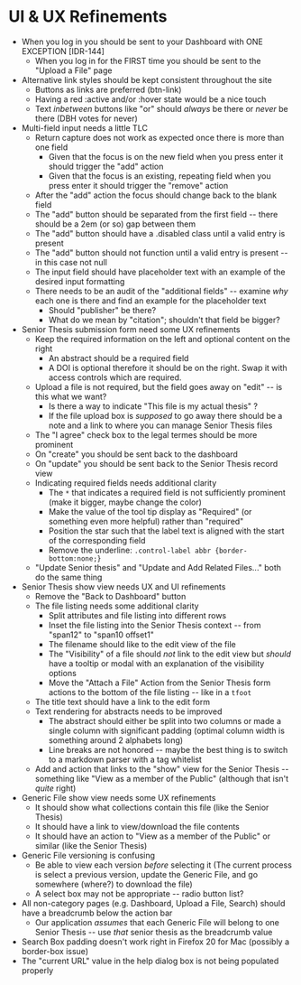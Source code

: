 # UI & UX Refinements
- When you log in you should be sent to your Dashboard with ONE EXCEPTION [IDR-144]
  - When you log in for the FIRST time you should be sent to the "Upload a File" page
- Alternative link styles should be kept consistent throughout the site
  - Buttons as links are preferred (btn-link)
  - Having a red :active and/or :hover state would be a nice touch
  - Text _inbetween_ buttons like "or" should _always_ be there or _never_ be there (DBH votes for never)
- Multi-field input needs a little TLC
  - Return capture does not work as expected once there is more than one field
    - Given that the focus is on the new field when you press enter it should trigger the "add" action
    - Given that the focus is an existing, repeating field when you press enter it should trigger the "remove" action
  - After the "add" action the focus should change back to the blank field
  - The "add" button should be separated from the first field -- there should be a 2em (or so) gap between them
  - The "add" button should have a .disabled class until a valid entry is present
  - The "add" button should not function until a valid entry is present -- in this case not null
  - The input field should have placeholder text with an example of the desired input formatting
  - There needs to be an audit of the "additional fields" -- examine _why_ each one is there and find an example for the placeholder text
    - Should "publisher" be there?
    - What do we mean by "citation"; shouldn't that field be bigger?
- Senior Thesis submission form need some UX refinements
  - Keep the required information on the left and optional content on the right
    - An abstract should be a required field
    - A DOI is optional therefore it should be on the right. Swap it with access controls which are required.
  - Upload a file is not required, but the field goes away on "edit" -- is this what we want?
    - Is there a way to indicate "This file is my actual thesis" ?
    - If the file upload box is _supposed_ to go away there should be a note and a link to where you can manage Senior Thesis files
  - The "I agree" check box to the legal termes should be more prominent
  - On "create" you should be sent back to the dashboard
  - On "update" you should be sent back to the Senior Thesis record view
  - Indicating required fields needs additional clarity
    - The `*` that indicates a required field is not sufficiently prominent (make it bigger, maybe change the color)
    - Make the value of the tool tip display as "Required" (or something even more helpful) rather than "required"
    - Position the star such that the label text is aligned with the start of the corresponding field
    - Remove the underline: `.control-label abbr {border-bottom:none;}`
  - "Update Senior thesis" and "Update and Add Related Files..." both do the same thing
- Senior Thesis show view needs UX and UI refinements
  - Remove the "Back to Dashboard" button
  - The file listing needs some additional clarity
    - Split attributes and file listing into different rows
    - Inset the file listing into the Senior Thesis context -- from "span12" to "span10 offset1"
    - The filename should like to the edit view of the file
    - The "Visibility" of a file should _not_ link to the edit view but _should_ have a tooltip or modal with an explanation of the visibility options
    - Move the "Attach a File" Action from the Senior Thesis form actions to the bottom of the file listing -- like in a `tfoot`
  - The title text should have a link to the edit form
  - Text rendering for abstracts needs to be improved
    - The abstract should either be split into two columns or made a single column with significant padding (optimal column width is something around 2 alphabets long)
    - Line breaks are not honored -- maybe the best thing is to switch to a markdown parser with a tag whitelist
  - Add and action that links to the "show" view for the Senior Thesis -- something like "View as a member of the Public" (although that isn't _quite_ right)
- Generic File show view needs some UX refinements
  - It should show what collections contain this file (like the Senior Thesis)
  - It should have a link to view/download the file contents
  - It should have an action to "View as a member of the Public" or similar (like the Senior Thesis)
- Generic File versioning is confusing
  - Be able to view each version _before_ selecting it (The current process is select a previous version, update the Generic File, and go somewhere (where?) to download the file)
  - A select box may not be appropriate -- radio button list?
- All non-category pages (e.g. Dashboard, Upload a File, Search) should have a breadcrumb below the action bar
  - Our application _assumes_ that each Generic File will belong to one Senior Thesis -- use _that_ senior thesis as the breadcrumb value
- Search Box padding doesn't work right in Firefox 20 for Mac (possibly a border-box issue)
- The "current URL" value in the help dialog box is not being populated properly
